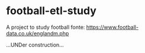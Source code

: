 # football-etl-study
A project to study football
fonte: https://www.football-data.co.uk/englandm.php

...UNDer construction...
